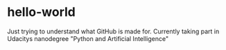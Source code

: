 # hello-world

Just trying to understand what GitHub is made for. 
Currently taking part in Udacitys nanodegree "Python and Artificial Intelligence"
